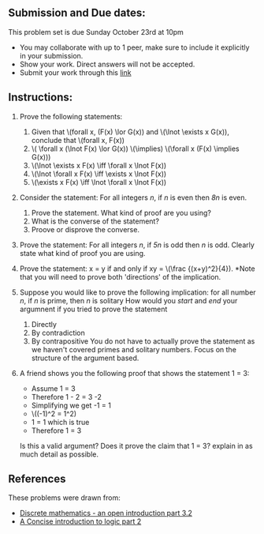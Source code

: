 ## Submission and Due dates:

This problem set is due Sunday October 23rd at 10pm

- You may collaborate with up to 1 peer, make sure to include it explicitly in your submission.
- Show your work. Direct answers will not be accepted.
- Submit your work through this [link](tbd)

## Instructions:

1. Prove the following statements:
   1. Given that \\(forall x, (F(x) \lor G(x)) and \\(\lnot \exists x G(x)), conclude that \\(forall x, F(x))
   2. \\( \forall x (\lnot F(x) \lor G(x)) \\(\implies) \\(\forall x (F(x) \implies G(x)))
   3. \\(\lnot \exists x F(x) \iff \forall x \lnot F(x))
   4. \\(\lnot \forall x F(x) \iff \exists x \lnot F(x))
   5. \\(\exists x F(x) \iff \lnot \forall x \lnot F(x))
2. Consider the statement: For all integers _n_, if _n_ is even then _8n_ is even. 
   1. Prove the statement. What kind of proof are you using?
   2. What is the converse of the statement?
   3. Proove or disprove the converse.
3. Prove the statement: For all integers _n_, if _5n_ is odd then _n_ is odd. Clearly state what kind of proof you are using.
4. Prove the statement: x = y if and only if xy = \\(\frac {(x+y)^2}{4}). *Note that you will need to prove both 'directions' of the implication.
5. Suppose you would like to prove the following implication: for all number *n*, if *n* is prime, then *n* is solitary
   How would you *start* and *end* your argumnent if you tried to prove the statement 
   1. Directly
   2. By contradiction
   3. By contrapositive
   You do not have to actually prove the statement as we haven't covered primes and solitary numbers. Focus on the structure of the argument based.
6. A friend shows you the following proof that shows the statement 1 = 3:
   - Assume 1 = 3
   - Therefore 1 - 2 = 3 -2
   - Simplifying we get -1 = 1
   - \\((-1)^2 = 1^2)
   - 1 = 1 which is true
   - Therefore 1 = 3
   
   Is this a valid argument? Does it prove the claim that 1 = 3? explain in as much detail as possible.

## References

These problems were drawn from:

- [Discrete mathematics - an open introduction part 3.2](http://discrete.openmathbooks.org/dmoi3/sec_logic-proofs.html)
- [A Concise introduction to logic part 2](https://open.umn.edu/opentextbooks/textbooks/452)
